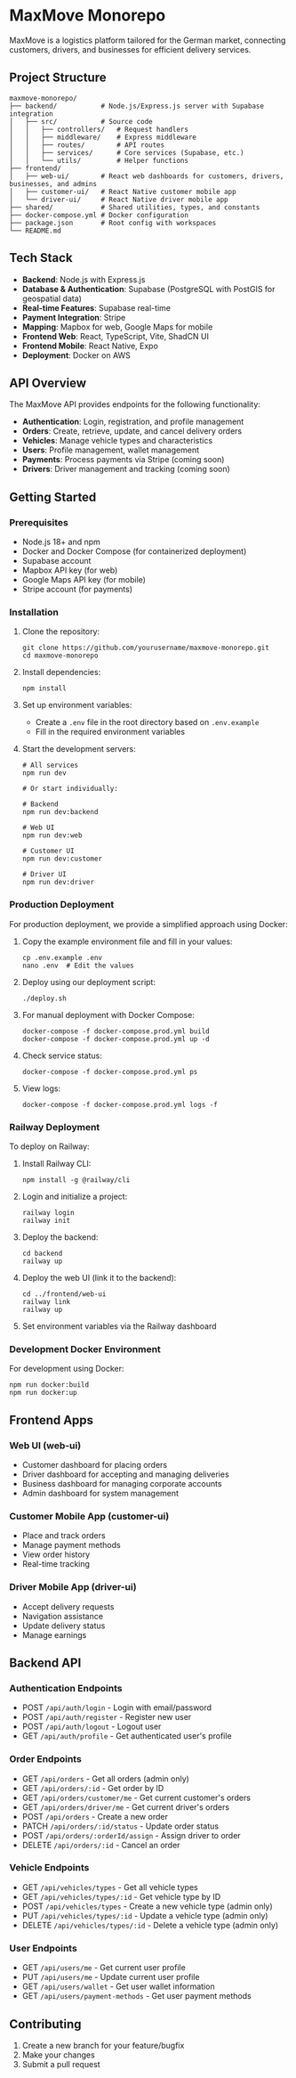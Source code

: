 # MaxMove Monorepo

MaxMove is a logistics platform tailored for the German market, connecting customers, drivers, and businesses for efficient delivery services.

## Project Structure

```
maxmove-monorepo/
├── backend/           # Node.js/Express.js server with Supabase integration
│   ├── src/           # Source code
│   │   ├── controllers/   # Request handlers 
│   │   ├── middleware/    # Express middleware
│   │   ├── routes/        # API routes
│   │   ├── services/      # Core services (Supabase, etc.)
│   │   └── utils/         # Helper functions
├── frontend/
│   ├── web-ui/        # React web dashboards for customers, drivers, businesses, and admins
│   ├── customer-ui/   # React Native customer mobile app
│   └── driver-ui/     # React Native driver mobile app
├── shared/            # Shared utilities, types, and constants
├── docker-compose.yml # Docker configuration
├── package.json       # Root config with workspaces
└── README.md
```

## Tech Stack

- **Backend**: Node.js with Express.js
- **Database & Authentication**: Supabase (PostgreSQL with PostGIS for geospatial data)
- **Real-time Features**: Supabase real-time
- **Payment Integration**: Stripe
- **Mapping**: Mapbox for web, Google Maps for mobile
- **Frontend Web**: React, TypeScript, Vite, ShadCN UI
- **Frontend Mobile**: React Native, Expo
- **Deployment**: Docker on AWS

## API Overview

The MaxMove API provides endpoints for the following functionality:

- **Authentication**: Login, registration, and profile management
- **Orders**: Create, retrieve, update, and cancel delivery orders
- **Vehicles**: Manage vehicle types and characteristics
- **Users**: Profile management, wallet management
- **Payments**: Process payments via Stripe (coming soon)
- **Drivers**: Driver management and tracking (coming soon)

## Getting Started

### Prerequisites

- Node.js 18+ and npm
- Docker and Docker Compose (for containerized deployment)
- Supabase account
- Mapbox API key (for web)
- Google Maps API key (for mobile)
- Stripe account (for payments)

### Installation

1. Clone the repository:
   ```
   git clone https://github.com/yourusername/maxmove-monorepo.git
   cd maxmove-monorepo
   ```

2. Install dependencies:
   ```
   npm install
   ```

3. Set up environment variables:
   - Create a `.env` file in the root directory based on `.env.example`
   - Fill in the required environment variables

4. Start the development servers:
   ```
   # All services
   npm run dev
   
   # Or start individually:
   
   # Backend
   npm run dev:backend

   # Web UI
   npm run dev:web

   # Customer UI
   npm run dev:customer

   # Driver UI
   npm run dev:driver
   ```

### Production Deployment

For production deployment, we provide a simplified approach using Docker:

1. Copy the example environment file and fill in your values:
   ```
   cp .env.example .env
   nano .env  # Edit the values
   ```

2. Deploy using our deployment script:
   ```
   ./deploy.sh
   ```

3. For manual deployment with Docker Compose:
   ```
   docker-compose -f docker-compose.prod.yml build
   docker-compose -f docker-compose.prod.yml up -d
   ```

4. Check service status:
   ```
   docker-compose -f docker-compose.prod.yml ps
   ```

5. View logs:
   ```
   docker-compose -f docker-compose.prod.yml logs -f
   ```

### Railway Deployment

To deploy on Railway:

1. Install Railway CLI:
   ```
   npm install -g @railway/cli
   ```

2. Login and initialize a project:
   ```
   railway login
   railway init
   ```

3. Deploy the backend:
   ```
   cd backend
   railway up
   ```

4. Deploy the web UI (link it to the backend):
   ```
   cd ../frontend/web-ui
   railway link
   railway up
   ```

5. Set environment variables via the Railway dashboard

### Development Docker Environment

For development using Docker:

```
npm run docker:build
npm run docker:up
```

## Frontend Apps

### Web UI (web-ui)
- Customer dashboard for placing orders
- Driver dashboard for accepting and managing deliveries
- Business dashboard for managing corporate accounts
- Admin dashboard for system management

### Customer Mobile App (customer-ui)
- Place and track orders
- Manage payment methods
- View order history
- Real-time tracking

### Driver Mobile App (driver-ui)
- Accept delivery requests
- Navigation assistance
- Update delivery status
- Manage earnings

## Backend API

### Authentication Endpoints
- POST `/api/auth/login` - Login with email/password
- POST `/api/auth/register` - Register new user
- POST `/api/auth/logout` - Logout user
- GET `/api/auth/profile` - Get authenticated user's profile

### Order Endpoints
- GET `/api/orders` - Get all orders (admin only)
- GET `/api/orders/:id` - Get order by ID
- GET `/api/orders/customer/me` - Get current customer's orders
- GET `/api/orders/driver/me` - Get current driver's orders
- POST `/api/orders` - Create a new order
- PATCH `/api/orders/:id/status` - Update order status
- POST `/api/orders/:orderId/assign` - Assign driver to order
- DELETE `/api/orders/:id` - Cancel an order

### Vehicle Endpoints
- GET `/api/vehicles/types` - Get all vehicle types
- GET `/api/vehicles/types/:id` - Get vehicle type by ID
- POST `/api/vehicles/types` - Create a new vehicle type (admin only)
- PUT `/api/vehicles/types/:id` - Update a vehicle type (admin only)
- DELETE `/api/vehicles/types/:id` - Delete a vehicle type (admin only)

### User Endpoints
- GET `/api/users/me` - Get current user profile
- PUT `/api/users/me` - Update current user profile
- GET `/api/users/wallet` - Get user wallet information
- GET `/api/users/payment-methods` - Get user payment methods

## Contributing

1. Create a new branch for your feature/bugfix
2. Make your changes
3. Submit a pull request

